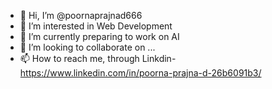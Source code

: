 - 👋 Hi, I’m @poornaprajnad666
- 👀 I’m interested in Web Development 
- 🌱 I’m currently preparing to work on AI
- 💞️ I’m looking to collaborate on ...
- 📫 How to reach me, through Linkdin-  https://www.linkedin.com/in/poorna-prajna-d-26b6091b3/

<!---
poornaprajnad666/poornaprajnad666 is a ✨ special ✨ repository because its `README.md` (this file) appears on your GitHub profile.
You can click the Preview link to take a look at your changes.
--->
